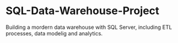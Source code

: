 # SQL-Data-Warehouse-Project
Building a mordern data warehouse with SQL Server, including ETL processes, data modelig and analytics.
